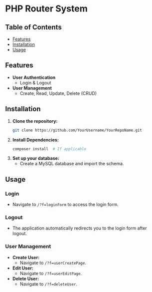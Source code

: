 # PHP Router System

## Table of Contents

- [Features](#features)
- [Installation](#installation)
- [Usage](#usage)

## Features

- **User Authentication**
  - Login & Logout
- **User Management**
  - Create, Read, Update, Delete (CRUD)

## Installation

1. **Clone the repository:**
    ```bash
    git clone https://github.com/YourUsername/YourRepoName.git
    ```
2. **Install Dependencies:**
    ```bash
    composer install  # If applicable
    ```
3. **Set up your database:**
    - Create a MySQL database and import the schema.

## Usage

### Login

- Navigate to `/?f=loginForm` to access the login form.

### Logout

- The application automatically redirects you to the login form after logout.

### User Management

- **Create User:**
  - Navigate to `/?f=userCreatePage`.
- **Edit User:**
  - Navigate to `/?f=userEditPage`.
- **Delete User:**
  - Navigate to `/?f=deleteUser`.

